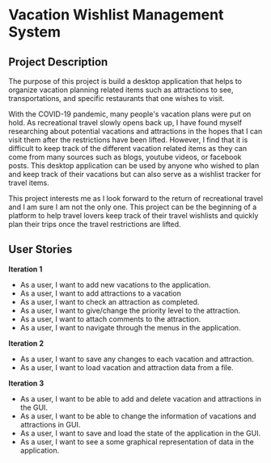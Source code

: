 # Vacation Wishlist Management System

## Project Description
The purpose of this project is build a desktop application that helps to organize vacation planning related items such as attractions to see,
transportations, and specific restaurants that one wishes to visit.

With the COVID-19 pandemic, many people's vacation plans were put on hold.
As recreational travel slowly opens back up, I have found myself researching about potential vacations and attractions in the hopes that I can visit them after the restrictions have been lifted.
However, I find that it is difficult to keep track of the different vacation related items as they can come from many sources such as blogs, youtube videos, or facebook posts.
This desktop application can be used by anyone who wished to plan and keep track of their vacations but can also serve as a wishlist tracker for travel items.

This project interests me as I look forward to the return of recreational travel and I am sure I am not the only one. 
This project can be the beginning of a platform to help travel lovers keep track of their travel wishlists and quickly plan their trips once the travel restrictions are lifted. 
## User Stories
**Iteration 1**
- As a user, I want to add new vacations to the application.
- As a user, I want to add attractions to a vacation
- As a user, I want to check an attraction as completed.
- As a user, I want to give/change the priority level to the attraction.
- As a user, I want to attach comments to the attraction.
- As a user, I want to navigate through the menus in the application.

**Iteration 2**
- As a user, I want to save any changes to each vacation and attraction.
- As a user, I want to load vacation and attraction data from a file.

**Iteration 3**
- As a user, I want to be able to add and delete vacation and attractions in the GUI.
- As a user, I want to be able to change the information of vacations and attractions in GUI.
- As a user, I want to save and load the state of the application in the GUI.
- As a user, I want to see a some graphical representation of data in the application.